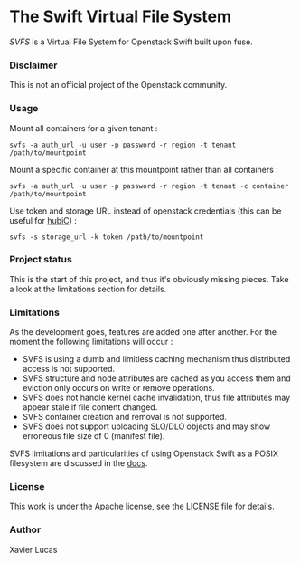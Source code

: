 # The Swift Virtual File System

*SVFS* is a Virtual File System for Openstack Swift built upon fuse.

### Disclaimer
This is not an official project of the Openstack community.

### Usage
Mount all containers for a given tenant :

`svfs -a auth_url -u user -p password -r region -t tenant /path/to/mountpoint`

Mount a specific container at this mountpoint rather than all containers :

`svfs -a auth_url -u user -p password -r region -t tenant -c container /path/to/mountpoint`

Use token and storage URL instead of openstack credentials (this can be useful for [hubiC](https://hubic.com)) :

`svfs -s storage_url -k token /path/to/mountpoint`


### Project status
This is the start of this project, and thus it's obviously missing pieces. Take a look at the limitations section for details.

### Limitations
As the development goes, features are added one after another. For the moment the following limitations will occur :
* SVFS is using a dumb and limitless caching mechanism thus distributed access is not supported.
* SVFS structure and node attributes are cached as you access them and eviction only occurs on write or remove operations.
* SVFS does not handle kernel cache invalidation, thus file attributes may appear stale if file content changed.
* SVFS container creation and removal is not supported.
* SVFS does not support uploading SLO/DLO objects and may show erroneous file size of 0 (manifest file).

SVFS limitations and particularities of using Openstack Swift as a POSIX filesystem are discussed in the [docs](docs).

### License
This work is under the Apache license, see the [LICENSE](LICENSE) file for details.

### Author
Xavier Lucas
